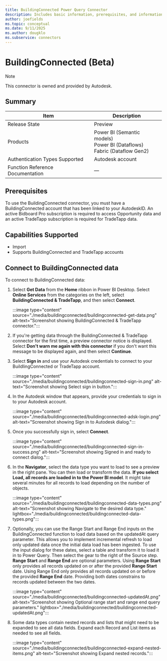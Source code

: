 ```yaml
---
title: BuildingConnected Power Query Connector
description: Includes basic information, prerequisites, and information on how to connect to your BuildingConnected data, along with a list of known issues and limitations.
author: joefields
ms.topic: conceptual
ms.date: 9/11/2025
ms.author: dougklo
ms.subservice: connectors
---
```


# BuildingConnected (Beta)

>[!Note]
>This connector is owned and provided by Autodesk.

## Summary

| Item | Description |
| ---- | ----------- |
| Release State | Preview |
| Products | Power BI (Semantic models)<br/>Power BI (Dataflows)<br/>Fabric (Dataflow Gen2)  |
| Authentication Types Supported | Autodesk account |
| Function Reference Documentation |&mdash; |

## Prerequisites

To use the BuildingConnected connector, you must have a BuildingConnected account that has been linked to your AutodeskID. An active Bidboard Pro subscription is required to access Opportunity data and an active TradeTapp subscription is required for TradeTapp data.

## Capabilities Supported

* Import
* Supports BuildingConnected and TradeTapp accounts

## Connect to BuildingConnected data

To connect to BuildingConnected data:

1. Select **Get Data** from the **Home** ribbon in Power BI Desktop. Select **Online Services** from the categories on the left, select **BuildingConnected & TradeTapp**, and then select **Connect**.

   :::image type="content" source="./media/buildingconnected/buildingconnected-get-data.png" alt-text="Screenshot showing BuildingConnected & TradeTapp connector.":::

2. If you're getting data through the BuildingConnected & TradeTapp connector for the first time, a preview connector notice is displayed. Select **Don't warn me again with this connector** if you don't want this message to be displayed again, and then select **Continue**.

3. Select **Sign in** and use your Autodesk credentials to connect to your BuildlingConnected or TradeTapp account.
  
   :::image type="content" source="./media/buildingconnected/buildingconnected-sign-in.png" alt-text="Screenshot showing Select sign in button.":::

4. In the Autodesk window that appears, provide your credentials to sign in to your Autodesk account.
  
   :::image type="content" source="./media/buildingconnected/buildingconnected-adsk-login.png" alt-text="Screenshot showing Sign in to Autodesk dialog.":::

5. Once you successfully sign in, select **Connect**.

   :::image type="content" source="./media/buildingconnected/buildingconnected-sign-in-success.png" alt-text="Screenshot showing Signed in and ready to connect dialog.":::

6. In the **Navigator**, select the data type you want to load to see a preview in the right pane. You can then load or transform the data. **If you select Load, all records are loaded in to the Power BI model**. It might take several minutes for all records to load depending on the number of objects.

   :::image type="content" source="./media/buildingconnected/buildingconnected-data-types.png" alt-text="Screenshot showing Navigate to the desired data type." lightbox="./media/buildingconnected/buildingconnected-data-types.png":::

7. Optionally, you can use the Range Start and Range End inputs on the BuildingConnected function to load data based on the updatedAt query parameter. This allows you to implement incremental refresh to load only updated data once the initial data load has been ingested. To use the input dialog for these dates, select a table and transform it to load it in to Power Query. Then select the gear to the right of the Source step. **Range Start** and **Range End** are optional parameters. Using **Range Start** only provides all records updated on or after the provided **Range Start** date. Using Range End only provides all records updated on or before the provided **Range End** date. Providing both dates constrains to records updated between the two dates.

   :::image type="content" source="./media/buildingconnected/buildingconnected-updatedAt.png" alt-text="Screenshot showing Optional range start and range end query parameters." lightbox="./media/buildingconnected/buildingconnected-updatedAt.png":::

8. Some data types contain nested records and lists that might need to be expanded to see all data fields. Expand each Record and List items as needed to see all fields.

   :::image type="content" source="./media/buildingconnected/buildingconnected-expand-nested-items.png" alt-text="Screenshot showing Expand nested records.":::
